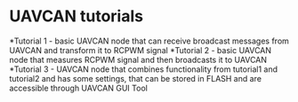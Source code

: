 # UAVCAN tutorials

*Tutorial 1 - basic UAVCAN node that can receive broadcast messages from UAVCAN and transform it to RCPWM signal 
*Tutorial 2 - basic UAVCAN node that measures RCPWM signal and then broadcasts it to UAVCAN
*Tutorial 3 - UAVCAN node that combines functionality from tutorial1 and tutorial2 and has some settings, that can be stored in FLASH and are accessible through UAVCAN GUI Tool
